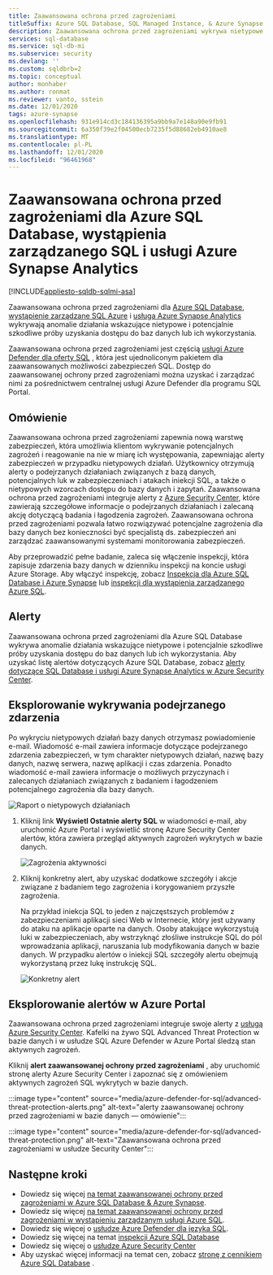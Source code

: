```yaml
---
title: Zaawansowana ochrona przed zagrożeniami
titleSuffix: Azure SQL Database, SQL Managed Instance, & Azure Synapse Analytics
description: Zaawansowana ochrona przed zagrożeniami wykrywa nietypowe działania bazy danych, które wskazują potencjalne zagrożenia bezpieczeństwa w Azure SQL Database, wystąpieniu zarządzanym usługi Azure SQL i analizą usługi Azure Synapse.
services: sql-database
ms.service: sql-db-mi
ms.subservice: security
ms.devlang: ''
ms.custom: sqldbrb=2
ms.topic: conceptual
author: monhaber
ms.author: ronmat
ms.reviewer: vanto, sstein
ms.date: 12/01/2020
tags: azure-synapse
ms.openlocfilehash: 931e914cd3c184136395a9bb9a7e148a90e9fb91
ms.sourcegitcommit: 6a350f39e2f04500ecb7235f5d88682eb4910ae8
ms.translationtype: MT
ms.contentlocale: pl-PL
ms.lasthandoff: 12/01/2020
ms.locfileid: "96461968"
---
```

# <a name="advanced-threat-protection-for-azure-sql-database-sql-managed-instance-and-azure-synapse-analytics"></a>Zaawansowana ochrona przed zagrożeniami dla Azure SQL Database, wystąpienia zarządzanego SQL i usługi Azure Synapse Analytics
[!INCLUDE[appliesto-sqldb-sqlmi-asa](../includes/appliesto-sqldb-sqlmi-asa.md)]

Zaawansowana ochrona przed zagrożeniami dla [Azure SQL Database](sql-database-paas-overview.md), [wystąpienie zarządzane SQL Azure](../managed-instance/sql-managed-instance-paas-overview.md) i [usługa Azure Synapse Analytics](../../synapse-analytics/sql-data-warehouse/sql-data-warehouse-overview-what-is.md) wykrywają anomalie działania wskazujące nietypowe i potencjalnie szkodliwe próby uzyskania dostępu do baz danych lub ich wykorzystania.

Zaawansowana ochrona przed zagrożeniami jest częścią [usługi Azure Defender dla oferty SQL](azure-defender-for-sql.md) , która jest ujednoliconym pakietem dla zaawansowanych możliwości zabezpieczeń SQL. Dostęp do zaawansowanej ochrony przed zagrożeniami można uzyskać i zarządzać nimi za pośrednictwem centralnej usługi Azure Defender dla programu SQL Portal.

## <a name="overview"></a>Omówienie

Zaawansowana ochrona przed zagrożeniami zapewnia nową warstwę zabezpieczeń, która umożliwia klientom wykrywanie potencjalnych zagrożeń i reagowanie na nie w miarę ich występowania, zapewniając alerty zabezpieczeń w przypadku nietypowych działań. Użytkownicy otrzymują alerty o podejrzanych działaniach związanych z bazą danych, potencjalnych luk w zabezpieczeniach i atakach iniekcji SQL, a także o nietypowych wzorcach dostępu do bazy danych i zapytań. Zaawansowana ochrona przed zagrożeniami integruje alerty z [Azure Security Center](https://azure.microsoft.com/services/security-center/), które zawierają szczegółowe informacje o podejrzanych działaniach i zalecaną akcję dotyczącą badania i łagodzenia zagrożeń. Zaawansowana ochrona przed zagrożeniami pozwala łatwo rozwiązywać potencjalne zagrożenia dla bazy danych bez konieczności być specjalistą ds. zabezpieczeń ani zarządzać zaawansowanymi systemami monitorowania zabezpieczeń.

Aby przeprowadzić pełne badanie, zaleca się włączenie inspekcji, która zapisuje zdarzenia bazy danych w dzienniku inspekcji na koncie usługi Azure Storage.  Aby włączyć inspekcję, zobacz [Inspekcja dla Azure SQL Database i Azure Synapse](../../azure-sql/database/auditing-overview.md) lub [inspekcji dla wystąpienia zarządzanego Azure SQL](../managed-instance/auditing-configure.md).

## <a name="alerts"></a>Alerty

Zaawansowana ochrona przed zagrożeniami dla Azure SQL Database wykrywa anomalie działania wskazujące nietypowe i potencjalnie szkodliwe próby uzyskania dostępu do baz danych lub ich wykorzystania. Aby uzyskać listę alertów dotyczących Azure SQL Database, zobacz [alerty dotyczące SQL Database i usługi Azure Synapse Analytics w Azure Security Center](../../security-center/alerts-reference.md#alerts-sql-db-and-warehouse).

## <a name="explore-detection-of-a-suspicious-event"></a>Eksplorowanie wykrywania podejrzanego zdarzenia

Po wykryciu nietypowych działań bazy danych otrzymasz powiadomienie e-mail. Wiadomość e-mail zawiera informacje dotyczące podejrzanego zdarzenia zabezpieczeń, w tym charakter nietypowych działań, nazwę bazy danych, nazwę serwera, nazwę aplikacji i czas zdarzenia. Ponadto wiadomość e-mail zawiera informacje o możliwych przyczynach i zalecanych działaniach związanych z badaniem i łagodzeniem potencjalnego zagrożenia dla bazy danych.

![Raport o nietypowych działaniach](./media/threat-detection-overview/anomalous_activity_report.png)

1. Kliknij link **Wyświetl Ostatnie alerty SQL** w wiadomości e-mail, aby uruchomić Azure Portal i wyświetlić stronę Azure Security Center alertów, która zawiera przegląd aktywnych zagrożeń wykrytych w bazie danych.

   ![Zagrożenia aktywności](./media/threat-detection-overview/active_threats.png)

1. Kliknij konkretny alert, aby uzyskać dodatkowe szczegóły i akcje związane z badaniem tego zagrożenia i korygowaniem przyszłe zagrożenia.

   Na przykład iniekcja SQL to jeden z najczęstszych problemów z zabezpieczeniami aplikacji sieci Web w Internecie, który jest używany do ataku na aplikacje oparte na danych. Osoby atakujące wykorzystują luki w zabezpieczeniach, aby wstrzyknąć złośliwe instrukcje SQL do pól wprowadzania aplikacji, naruszania lub modyfikowania danych w bazie danych. W przypadku alertów o iniekcji SQL szczegóły alertu obejmują wykorzystaną przez lukę instrukcję SQL.

   ![Konkretny alert](./media/threat-detection-overview/specific_alert.png)

## <a name="explore-alerts-in-the-azure-portal"></a>Eksplorowanie alertów w Azure Portal

Zaawansowana ochrona przed zagrożeniami integruje swoje alerty z [usługą Azure Security Center](https://azure.microsoft.com/services/security-center/). Kafelki na żywo SQL Advanced Threat Protection w bazie danych i w usłudze SQL Azure Defender w Azure Portal śledzą stan aktywnych zagrożeń.

Kliknij **alert zaawansowanej ochrony przed zagrożeniami** , aby uruchomić stronę alerty Azure Security Center i zapoznać się z omówieniem aktywnych zagrożeń SQL wykrytych w bazie danych.

:::image type="content" source="media/azure-defender-for-sql/advanced-threat-protection-alerts.png" alt-text="alerty zaawansowanej ochrony przed zagrożeniami w bazie danych — omówienie":::

:::image type="content" source="media/azure-defender-for-sql/advanced-threat-protection.png" alt-text="Zaawansowana ochrona przed zagrożeniami w usłudze Security Center":::

## <a name="next-steps"></a>Następne kroki

- Dowiedz się więcej [na temat zaawansowanej ochrony przed zagrożeniami w Azure SQL Database & Azure Synapse](threat-detection-configure.md).
- Dowiedz się więcej [na temat zaawansowanej ochrony przed zagrożeniami w wystąpieniu zarządzanym usługi Azure SQL](../managed-instance/threat-detection-configure.md).
- Dowiedz się więcej o [usłudze Azure Defender dla języka SQL](azure-defender-for-sql.md).
- Dowiedz się więcej na temat [inspekcji Azure SQL Database](../../azure-sql/database/auditing-overview.md)
- Dowiedz się więcej o [usłudze Azure Security Center](../../security-center/security-center-introduction.md)
- Aby uzyskać więcej informacji na temat cen, zobacz [stronę z cennikiem Azure SQL Database](https://azure.microsoft.com/pricing/details/sql-database/) .